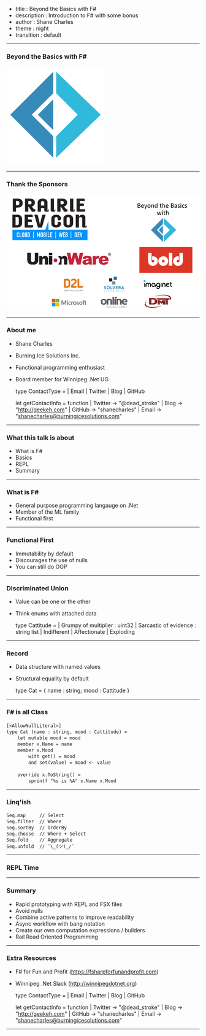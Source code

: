 - title : Beyond the Basics with F#
- description : Introduction to F# with some bonus
- author : Shane Charles
- theme : night
- transition : default

***

### Beyond the Basics with F#

![F#](images/fsharp256.png)

***

### Thank the Sponsors

![Sponsors](images/sponsors.png)

***

### About me

- Shane Charles
- Burning Ice Solutions Inc.
- Functional programming enthusiast
- Board member for Winnipeg .Net UG


    type ContactType = | Email | Twitter | Blog | GitHub

    let getContactInfo = function
      | Twitter -> "@dead_stroke"
      | Blog    -> "http://geekeh.com"
      | GitHub  -> "shanecharles"
      | Email   -> "shanecharles@burningicesolutions.com"

***

### What this talk is about

- What is F#
- Basics
- REPL
- Summary

***

### What is F#

- General purpose programming langauge on .Net
- Member of the ML family
- Functional first
 
***

### Functional First

- Immutability by default
- Discourages the use of nulls
- You can still do OOP

---

### Discriminated Union

- Value can be one or the other
- Think enums with attached data


    type Cattitude =
        | Grumpy of multiplier : uint32
        | Sarcastic of evidence : string list
        | Indifferent
        | Affectionate
        | Exploding

---

### Record 

- Data structure with named values
- Structural equality by default


    type Cat = { name : string; mood : Cattitude }

---

### F# is all Class


    [<AllowNullLiteral>]
    type Cat (name : string, mood : Cattitude) =
        let mutable mood = mood
        member x.Name = name
        member x.Mood 
            with get() = mood
            and set(value) = mood <- value

        override x.ToString() =
            sprintf "%s is %A" x.Name x.Mood

---

### Linq'ish


    Seq.map     // Select
    Seq.filter  // Where
    Seq.sortBy  // OrderBy
    Seq.choose  // Where + Select
    Seq.fold    // Aggregate
    Seq.unfold  // ¯\_(ツ)_/¯ 

***

### REPL Time

*** 

### Summary

- Rapid prototyping with REPL and FSX files
- Avoid nulls
- Combine active patterns to improve readability
- Async workflow with bang notation
- Create our own computation expressions / builders
- Rail Road Oriented Programming

***

### Extra Resources

- F# for Fun and Profit (https://fsharpforfunandprofit.com)
- Winnipeg .Net Slack (http://winnipegdotnet.org)


    type ContactType = | Email | Twitter | Blog | GitHub

    let getContactInfo = function
      | Twitter -> "@dead_stroke"
      | Blog    -> "http://geekeh.com"
      | GitHub  -> "shanecharles"
      | Email   -> "shanecharles@burningicesolutions.com"

***
